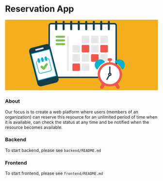 # Reservation App
![reservation app bg](backend/src/images/bg.png)

### About

Our focus is to create a web platform where users (members of an organization) can reserve this resource for an unlimited period of time when it is available, can check the status at any time and be notified when the resource becomes available.

### Backend

To start backend, please see `backend/README.md`

### Frontend

To start frontend, please see `frontend/README.md`
